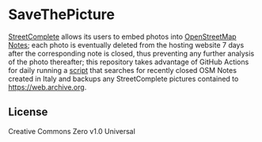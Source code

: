 # SaveThePicture

[StreetComplete](https://github.com/streetcomplete/StreetComplete) allows its users to embed photos into [OpenStreetMap Notes](https://wiki.openstreetmap.org/wiki/Notes);
each photo is eventually deleted from the hosting website 7 days after the corresponding note is closed, thus preventing any further analysis of the photo thereafter; 
this repository takes advantage of GitHub Actions for daily running a [script](src/osmnotes_picturebackup.py) that searches for recently closed OSM Notes created in Italy and backups
any StreetComplete pictures contained to https://web.archive.org.

## License

Creative Commons Zero v1.0 Universal
